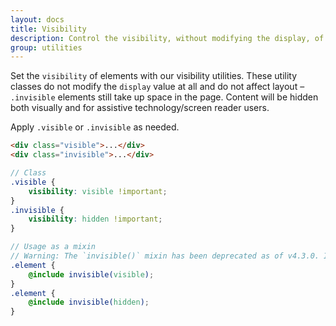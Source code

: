 ```yaml
---
layout: docs
title: Visibility
description: Control the visibility, without modifying the display, of elements with visibility utilities.
group: utilities
---
```


Set the `visibility` of elements with our visibility utilities. These utility classes do not modify the `display` value at all and do not affect layout – `.invisible` elements still take up space in the page. Content will be hidden both visually and for assistive technology/screen reader users.

Apply `.visible` or `.invisible` as needed.

```html
<div class="visible">...</div>
<div class="invisible">...</div>
```

```scss
// Class
.visible {
	visibility: visible !important;
}
.invisible {
	visibility: hidden !important;
}

// Usage as a mixin
// Warning: The `invisible()` mixin has been deprecated as of v4.3.0. It will be removed entirely in v5.
.element {
	@include invisible(visible);
}
.element {
	@include invisible(hidden);
}
```
